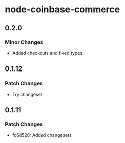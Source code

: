 # node-coinbase-commerce

## 0.2.0

### Minor Changes

- Added checkouts and fixed types

## 0.1.12

### Patch Changes

- Try changeset

## 0.1.11

### Patch Changes

- fc6d528: Added changesets
